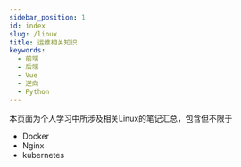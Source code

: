 ```yaml
---
sidebar_position: 1
id: index
slug: /linux
title: 运维相关知识
keywords:
  - 前端
  - 后端
  - Vue
  - 逆向
  - Python
---
```


本页面为个人学习中所涉及相关Linux的笔记汇总，包含但不限于

- Docker
- Nginx
- kubernetes

